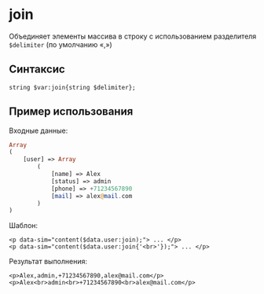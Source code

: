 # join

Объединяет элементы массива в строку с использованием разделителя `$delimiter` \(по умолчанию «,»\)

## **Синтаксис**

```text
string $var:join{string $delimiter};
```

## **Пример использования**

Входные данные:

```php
Array
(
    [user] => Array
        (
            [name] => Alex
            [status] => admin
            [phone] => +71234567890
            [mail] => alex@mail.com
        )
)
```

Шаблон:

```markup
<p data-sim="content($data.user:join);"> ... </p>
<p data-sim="content($data.user:join{'<br>'});"> ... </p>
```

Результат выполнения:

```markup
<p>Alex,admin,+71234567890,alex@mail.com</p>
<p>Alex<br>admin<br>+71234567890<br>alex@mail.com</p>
```

